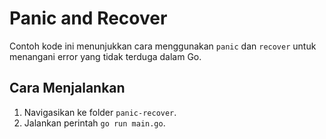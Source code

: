 # Panic and Recover

Contoh kode ini menunjukkan cara menggunakan `panic` dan `recover` untuk menangani error yang tidak terduga dalam Go.

## Cara Menjalankan

1. Navigasikan ke folder `panic-recover`.
2. Jalankan perintah `go run main.go`.